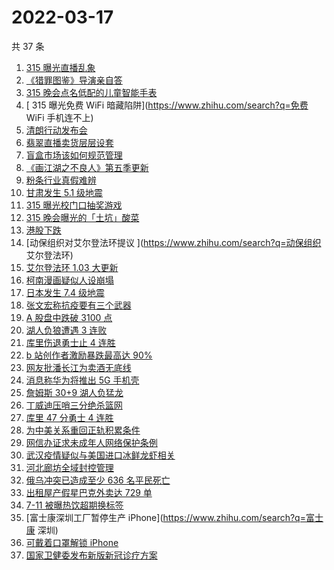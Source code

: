 # 2022-03-17

共 37 条

<!-- BEGIN -->
<!-- 最后更新时间 Thu Mar 17 2022 19:11:47 GMT+0800 (China Standard Time) -->

1. [315 曝光直播乱象](https://www.zhihu.com/search?q=直播乱象)
1. [《猎罪图鉴》导演亲自答](https://www.zhihu.com/search?q=猎罪图鉴)
1. [315 晚会点名低配的儿童智能手表](https://www.zhihu.com/search?q=智能儿童手表)
1. [ 315 曝光免费 WiFi 暗藏陷阱](https://www.zhihu.com/search?q=免费 WiFi 手机连不上)
1. [清朗行动发布会](https://www.zhihu.com/search?q=清朗行动)
1. [翡翠直播卖货层层设套](https://www.zhihu.com/search?q=翡翠直播虚假宣传)
1. [盲盒市场该如何规范管理](https://www.zhihu.com/search?q=盲盒)
1. [《画江湖之不良人》第五季更新](https://www.zhihu.com/search?q=画江湖之不良人)
1. [粉条行业真假难辨](https://www.zhihu.com/search?q=粉条行业)
1. [甘肃发生 5.1 级地震](https://www.zhihu.com/search?q=甘肃地震)
1. [315 曝光校门口抽奖游戏](https://www.zhihu.com/search?q=校园门口抽奖游戏)
1. [315 晚会曝光的「土坑」酸菜](https://www.zhihu.com/search?q=「土坑」酸菜)
1. [港股下跌](https://www.zhihu.com/search?q=港股下跌)
1. [动保组织对艾尔登法环提议 ](https://www.zhihu.com/search?q=动保组织 艾尔登法环)
1. [艾尔登法环 1.03 大更新](https://www.zhihu.com/search?q=艾尔登法环更新)
1. [柯南漫画疑似人设崩塌](https://www.zhihu.com/search?q=柯南)
1. [日本发生 7.4 级地震](https://www.zhihu.com/search?q=日本地震)
1. [张文宏称抗疫要有三个武器](https://www.zhihu.com/search?q=张文宏)
1. [A 股盘中跌破 3100 点](https://www.zhihu.com/search?q=A股)
1. [湖人负狼遭遇 3 连败](https://www.zhihu.com/search?q=湖人)
1. [库里伤退勇士止 4 连胜](https://www.zhihu.com/search?q=勇士)
1. [b 站创作者激励暴跌最高达 90%](https://www.zhihu.com/search?q=哔哩哔哩)
1. [网友批潘长江为卖酒无底线](https://www.zhihu.com/search?q=潘长江卖酒)
1. [消息称华为将推出 5G 手机壳](https://www.zhihu.com/search?q=5G手机壳)
1. [詹姆斯 30+9 湖人负猛龙](https://www.zhihu.com/search?q=湖人)
1. [丁威迪压哨三分绝杀篮网](https://www.zhihu.com/search?q=篮网)
1. [库里 47 分勇士 4 连胜](https://www.zhihu.com/search?q=勇士)
1. [为中美关系重回正轨积累条件](https://www.zhihu.com/search?q=中美关系)
1. [网信办证求未成年人网络保护条例](https://www.zhihu.com/search?q=游戏防沉迷)
1. [武汉疫情疑似与美国进口冰鲜龙虾相关](https://www.zhihu.com/search?q=武汉疫情)
1. [河北廊坊全域封控管理](https://www.zhihu.com/search?q=河北廊坊)
1. [俄乌冲突已造成至少 636 名平民死亡](https://www.zhihu.com/search?q=俄乌冲突造成平民死亡)
1. [出租屋产假星巴克外卖达 729 单](https://www.zhihu.com/search?q=假星巴克)
1. [7-11 被曝热饮超期换标签](https://www.zhihu.com/search?q=热饮超期换标签)
1. [富士康深圳工厂暂停生产 iPhone](https://www.zhihu.com/search?q=富士康 深圳)
1. [可戴着口罩解锁 iPhone](https://www.zhihu.com/search?q=iPhone)
1. [国家卫健委发布新版新冠诊疗方案](https://www.zhihu.com/search?q=新版新冠诊疗方案)

<!-- END -->
